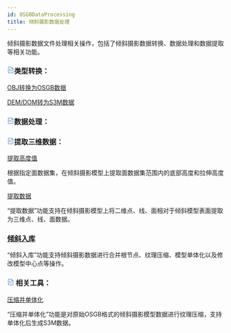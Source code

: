 ```yaml
---
id: OSGBDataProcessing
title: 倾斜摄影数据处理  
---  
```

倾斜摄影数据文件处理相关操作，包括了倾斜摄影数据转换、数据处理和数据提取等相关功能。

### ![](../../../img/read.gif)类型转换：

 [OBJ转换为OSGB数据](OBJToOSGB)

 [DEM/DOM转为S3M数据](DEMDOMToS3M)

### ![](../../../img/read.gif)数据处理：

### ![](../../../img/read.gif)提取三维数据：

 [提取高度值](AchieveHeight)

根据指定面数据集，在倾斜摄影模型上提取面数据集范围内的底部高度和拉伸高度值。

 [提取数据](AchieveData)

“提取数据”功能支持在倾斜摄影模型上将二维点、线、面相对于倾斜模型表面提取为三维点、线、面数据。

###  [倾斜入库](ObliqueStorage)

“倾斜入库”功能支持倾斜摄影数据进行合并根节点、纹理压缩、模型单体化以及修改模型中心点等操作。

### ![](../../../img/read.gif) 相关工具：

[压缩并单体化](OSGBCompress)

“压缩并单体化”功能是对原始OSGB格式的倾斜摄影模型数据进行纹理压缩，支持单体化后生成S3M数据。





